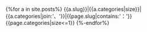 

{%for a in site.posts%}
{{a.slug}}|{{a.categories|size}}|{{a.categories|join:'、'}}|{{page.slug|contains:'：'}}{{page.categories|size<=1}}
{%-endfor%}
